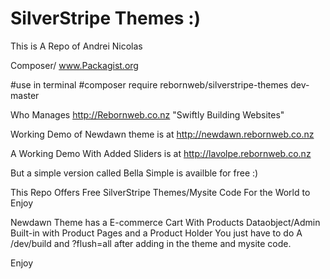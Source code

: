 # SilverStripe Themes :)

This is A Repo of Andrei Nicolas

Composer/ www.Packagist.org

#use in terminal
#composer require rebornweb/silverstripe-themes dev-master

Who Manages
http://Rebornweb.co.nz "Swiftly Building Websites"

Working Demo of Newdawn theme is at http://newdawn.rebornweb.co.nz

A Working Demo With Added Sliders is at http://lavolpe.rebornweb.co.nz

But a simple version called Bella Simple is availble for free :)

This Repo Offers Free SilverStripe Themes/Mysite Code For the World to Enjoy 

Newdawn Theme has a E-commerce Cart With Products Dataobject/Admin Built-in with Product Pages and a Product Holder
You just have to do A /dev/build and ?flush=all after adding in the theme and mysite code.

Enjoy

